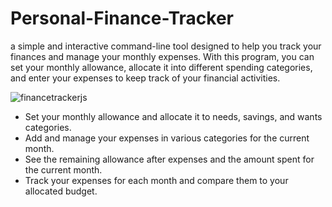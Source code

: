 # Personal-Finance-Tracker
a simple and interactive command-line tool designed to help you track your finances and manage your monthly expenses. With this program, you can set your monthly allowance, allocate it into different spending categories, and enter your expenses to keep track of your financial activities.

![financetrackerjs](https://github.com/JohnMartin0301/Personal-Finance-Tracker/assets/112761826/7311d346-f274-4781-a9e8-a9b0700b8b88)

- Set your monthly allowance and allocate it to needs, savings, and wants categories.
- Add and manage your expenses in various categories for the current month.
- See the remaining allowance after expenses and the amount spent for the current month.
- Track your expenses for each month and compare them to your allocated budget.
